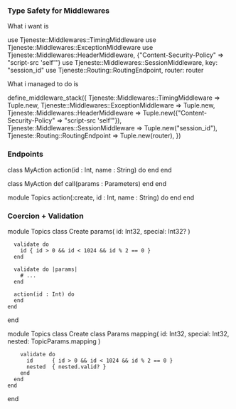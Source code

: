 
### Type Safety for Middlewares

What i want is

  use Tjeneste::Middlewares::TimingMiddleware
  use Tjeneste::Middlewares::ExceptionMiddleware
  use Tjeneste::Middlewares::HeaderMiddleware, {"Content-Security-Policy" => "script-src 'self'"}
  use Tjeneste::Middlewares::SessionMiddleware, key: "session_id"
  use Tjeneste::Routing::RoutingEndpoint, router: router

What i managed to do is


  define_middleware_stack({
    Tjeneste::Middlewares::TimingMiddleware    => Tuple.new,
    Tjeneste::Middlewares::ExceptionMiddleware => Tuple.new,
    Tjeneste::Middlewares::HeaderMiddleware    => Tuple.new({"Content-Security-Policy" => "script-src 'self'"}),
    Tjeneste::Middlewares::SessionMiddleware   => Tuple.new("session_id"),
    Tjeneste::Routing::RoutingEndpoint         => Tuple.new(router),
  })


### Endpoints

  class MyAction
    action(id : Int, name : String) do
    end
  end

  class MyAction
    def call(params : Parameters)
    end
  end

  module Topics
    action(:create, id : Int, name : String) do
    end
  end

### Coercion + Validation

  module Topics
    class Create
      params(
        id: Int32,
        special: Int32?
      )

      validate do
        id { id > 0 && id < 1024 && id % 2 == 0 }
      end

      validate do |params|
        # ...
      end

      action(id : Int) do
      end
    end
  end

  module Topics
    class Create
      class Params
        mapping(
          id: Int32,
          special: Int32,
          nested: TopicParams.mapping
        )

        validate do
          id      { id > 0 && id < 1024 && id % 2 == 0 }
          nested  { nested.valid? }
        end
      end
    end
  end
